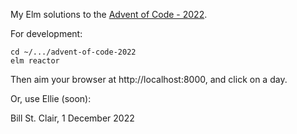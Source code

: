 My Elm solutions to the [Advent of Code - 2022](https://adventofcode.com/2022/).

For development:

    cd ~/.../advent-of-code-2022
    elm reactor
    
Then aim your browser at http://localhost:8000, and click on a day.

Or, use Ellie (soon):

Bill St. Clair, 1 December 2022
